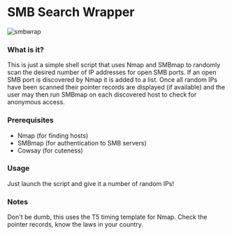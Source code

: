 # SMB Search Wrapper
![smbwrap](https://github.com/user-attachments/assets/b2c3b6a0-b7ae-4357-8626-1f4747219255)
### What is it?
This is just a simple shell script that uses Nmap and SMBmap to randomly scan the desired number of IP addresses for open SMB ports. If an open SMB port is discovered by Nmap it is added to a list. Once all random IPs have been scanned their pointer records are displayed (if available) and the user may then run SMBmap on each discovered host to check for anonymous access.

### Prerequisites
* Nmap (for finding hosts)
* SMBmap (for authentication to SMB servers)
* Cowsay (for cuteness)

### Usage
Just launch the script and give it a number of random IPs!

### Notes
Don't be dumb, this uses the T5 timing template for Nmap. Check the pointer records, know the laws in your country.


